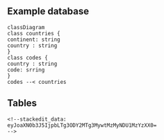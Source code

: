 ## Example database
```mermaid
classDiagram
class countries {
continent: string
country : string
}
class codes {
country : string
code: srring
}
codes --< countries
```
## Tables
```
<!--stackedit_data:
eyJoaXN0b3J5IjpbLTg3ODY2MTg3MywtMzMyNDU1MzYzXX0=
-->